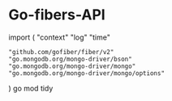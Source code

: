 # Go-fibers-API

import (
	"context"
	"log"
	"time"

	"github.com/gofiber/fiber/v2"
	"go.mongodb.org/mongo-driver/bson"
	"go.mongodb.org/mongo-driver/mongo"
	"go.mongodb.org/mongo-driver/mongo/options"
)
go mod tidy
